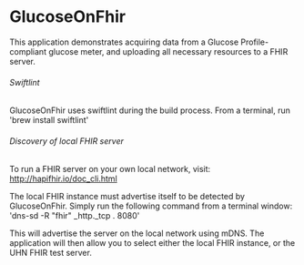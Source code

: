 # GlucoseOnFhir

This application demonstrates acquiring data from a Glucose Profile-compliant glucose meter, and uploading all necessary resources to a FHIR server.

###### Swiftlint
GlucoseOnFhir uses swiftlint during the build process. From a terminal, run 'brew install swiftlint'

###### Discovery of local FHIR server

To run a FHIR server on your own local network, visit: http://hapifhir.io/doc_cli.html

The local FHIR instance must advertise itself to be detected by GlucoseOnFhir. Simply run the following command from a terminal window: 'dns-sd -R "fhir" _http._tcp . 8080'

This will advertise the server on the local network using mDNS. The application will then allow you to select either the local FHIR instance, or the UHN FHIR test server.
